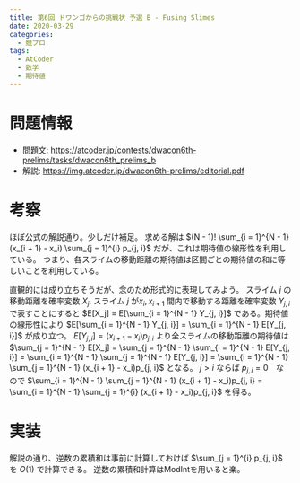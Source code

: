 ```yaml
---
title: 第6回 ドワンゴからの挑戦状 予選 B - Fusing Slimes
date: 2020-03-29
categories:
  - 競プロ
tags:
  - AtCoder
  - 数学
  - 期待値
---
```


# 問題情報
- 問題文: https://atcoder.jp/contests/dwacon6th-prelims/tasks/dwacon6th_prelims_b
- 解説: https://img.atcoder.jp/dwacon6th-prelims/editorial.pdf

# 考察
ほぼ公式の解説通り。少しだけ補足。
求める解は $(N - 1)! \sum_{i = 1}^{N - 1} (x_{i + 1} - x_i) \sum_{j = 1}^{i} p_{j, i}$ だが、これは期待値の線形性を利用している。
つまり、各スライムの移動距離の期待値は区間ごとの期待値の和に等しいことを利用している。

直観的には成り立ちそうだが、念のため形式的に表現してみよう。
スライム $j$ の移動距離を確率変数 $X_j$, スライム $j$ が$x_i, x_{i + 1}$ 間内で移動する距離を確率変数 $Y_{j, i}$ で表すことにすると $E[X_j] = E[\sum_{i = 1}^{N - 1} Y_{j, i}]$ である。期待値の線形性により $E[\sum_{i = 1}^{N - 1} Y_{j, i}] = \sum_{i = 1}^{N - 1} E[Y_{j, i}]$ が成り立つ。
$E[Y_{j, i}] = (x_{i + 1} - x_i)p_{j, i}$ より全スライムの移動距離の期待値は
$\sum_{j = 1}^{N - 1} E[X_j] = \sum_{j = 1}^{N - 1} \sum_{i = 1}^{N - 1} E[Y_{j, i}] = \sum_{i = 1}^{N - 1} \sum_{j = 1}^{N - 1} E[Y_{j, i}] = \sum_{i = 1}^{N - 1} \sum_{j = 1}^{N - 1} (x_{i + 1} - x_i)p_{j, i}$ となる。
$j > i$ ならば $p_{j, i} = 0$　なので $\sum_{i = 1}^{N - 1} \sum_{j = 1}^{N - 1} (x_{i + 1} - x_i)p_{j, i} = \sum_{i = 1}^{N - 1} \sum_{j = 1}^{i} (x_{i + 1} - x_i)p_{j, i}$ を得る。

# 実装

解説の通り、逆数の累積和は事前に計算しておけば $\sum_{j = 1}^{i} p_{j, i}$ を $O(1)$ で計算できる。
逆数の累積和計算はModIntを用いると楽。
